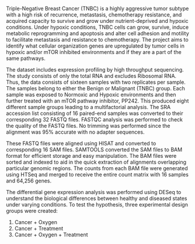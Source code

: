 Triple-Negative Breast Cancer (TNBC) is a highly aggressive tumor subtype with a high risk of recurrence, metastasis, chemotherapy resistance, and acquired capacity to survive and grow under nutrient-deprived and hypoxic conditions. Under hypoxic conditions, TNBC cells can grow, survive, induce metabolic reprogramming and apoptosis and alter cell adhesion and motility to facilitate metastasis and resistance to chemotherapy. The project aims to identify what cellular organization genes are upregulated by tumor cells in hypoxic and/or mTOR inhibited environments and if they are a part of the same pathways.

The dataset includes expression profiling by high throughput sequencing. The study consists of only the total RNA and excludes Ribosomal RNA. Thus, the data consists of sixteen samples with two replicates per sample. The samples belong to either the Benign or Malignant (TNBC) group. Each sample was exposed to Normoxic and Hypoxic environments and then further treated with an mTOR pathway inhibitor, PP242. This produced eight different sample groups leading to a multifactorial analysis.
The SRA accession list consisting of 16 paired-end samples was converted to their corresponding 32 FASTQ files. FASTQC analysis was performed to check the quality of the FASTQ files. No trimming was performed since the alignment was 95% accurate with no adapter sequences.

These FASTQ files were aligned using HISAT and converted to corresponding 16 SAM files. SAMTOOLS converted the SAM files to BAM format for efficient storage and easy manipulation. The BAM files were sorted and indexed to aid in the quick extraction of alignments overlapping particular genomic regions. The counts from each BAM file were generated using HTSeq and merged to receive the entire count matrix with 16 samples and 64,256 genes. 

The differential gene expression analysis was performed using DESeq to understand the biological differences between healthy and diseased states under varying conditions. To test the hypothesis, three experimental design groups were created:

1.	Cancer + Oxygen
2.	Cancer + Treatment
3.	Cancer + Oxygen + Treatment

